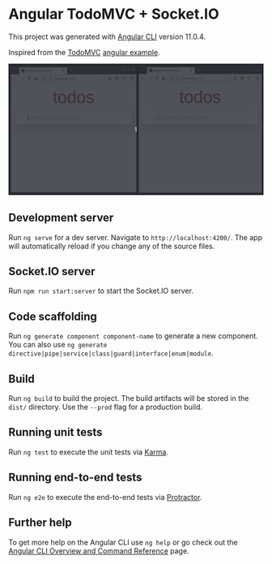 # Angular TodoMVC + Socket.IO

This project was generated with [Angular CLI](https://github.com/angular/angular-cli) version 11.0.4.

Inspired from the [TodoMVC](http://todomvc.com/) [angular example](https://github.com/tastejs/todomvc/tree/master/examples/angular2).

![demo](assets/demo.gif)

## Development server

Run `ng serve` for a dev server. Navigate to `http://localhost:4200/`. The app will automatically reload if you change any of the source files.

## Socket.IO server

Run `npm run start:server` to start the Socket.IO server.

## Code scaffolding

Run `ng generate component component-name` to generate a new component. You can also use `ng generate directive|pipe|service|class|guard|interface|enum|module`.

## Build

Run `ng build` to build the project. The build artifacts will be stored in the `dist/` directory. Use the `--prod` flag for a production build.

## Running unit tests

Run `ng test` to execute the unit tests via [Karma](https://karma-runner.github.io).

## Running end-to-end tests

Run `ng e2e` to execute the end-to-end tests via [Protractor](http://www.protractortest.org/).

## Further help

To get more help on the Angular CLI use `ng help` or go check out the [Angular CLI Overview and Command Reference](https://angular.io/cli) page.
